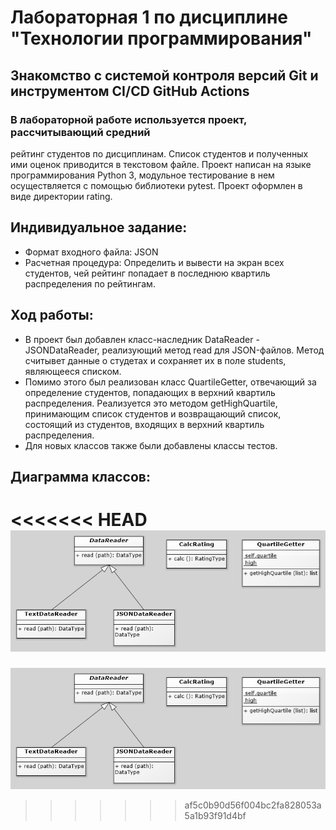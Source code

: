 # Лабораторная 1 по дисциплине "Технологии программирования"
## Знакомство с системой контроля версий Git и инструментом CI/CD GitHub Actions
### В лабораторной работе используется проект, рассчитывающий средний
рейтинг студентов по дисциплинам. Список студентов и полученных ими оценок приводится в
текстовом файле. Проект написан на языке программирования Python 3, модульное тестирование в нем
осуществляется с помощью библиотеки pytest. Проект оформлен в виде директории rating.
## Индивидуальное задание:
* Формат входного файла: JSON
* Расчетная процедура: Определить и вывести на экран всех студентов, чей
рейтинг попадает в последнюю квартиль распределения
по рейтингам.
## Ход работы:
* В проект был добавлен класс-наследник DataReader - JSONDataReader, реализующий метод read для JSON-файлов. Метод считывет данные о студетах и сохраняет их в поле students, являющееся списком.
* Помимо этого был реализован класс QuartileGetter, отвечающий за определение студентов, попадающих в верхний квартиль распределения. Реализуется это методом getHighQuartile, принимающим список студентов и возвращающий список, состоящий из студентов, входящих в верхний квартиль распределения.
* Для новых классов также были добавлены классы тестов.
## Диаграмма классов:
<<<<<<< HEAD
![Alt text](classes2.png)
=======
![Alt text](classes2.png)
>>>>>>> af5c0b90d56f004bc2fa828053a5a1b93f91d4bf
